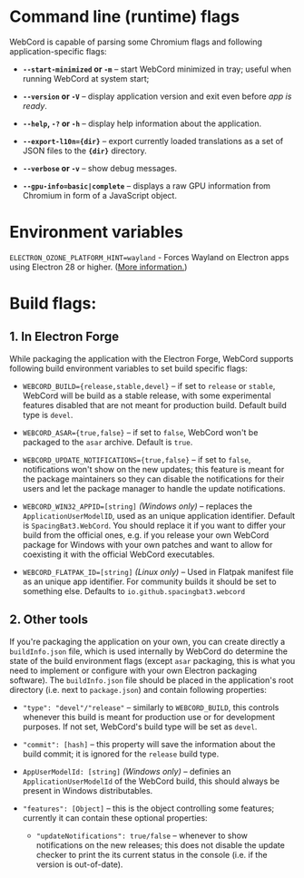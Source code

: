 # Command line (runtime) flags

WebCord is capable of parsing some Chromium flags and following
application-specific flags:

- **`--start-minimized` or `-m`** – start WebCord minimized in tray;
  useful when running WebCord at system start;

- **`--version` or `-V`** – display application version and exit even before
  *app is ready*.

- **`--help`, `-?` or `-h`** – display help information about the application.

- **`--export-l10n={dir}`** – export currently loaded translations as a set of
  JSON files to the **`{dir}`** directory.

- **`--verbose` or `-v`** – show debug messages.

- **`--gpu-info=basic|complete`** – displays a raw GPU information from Chromium
  in form of a JavaScript object.

# Environment variables
`ELECTRON_OZONE_PLATFORM_HINT=wayland` - Forces Wayland on Electron apps using Electron 28 or higher. ([More information.](https://wiki.archlinux.org/title/Wayland#Electron))

# Build flags:

## 1. In Electron Forge

While packaging the application with the Electron Forge, WebCord supports
following build environment variables to set build specific flags:

- `WEBCORD_BUILD={release,stable,devel}` – if set to `release` or `stable`,
  WebCord will be build as a stable release, with some experimental features
  disabled that are not meant for production build. Default build type is
  `devel`.

- `WEBCORD_ASAR={true,false}` – if set to `false`, WebCord won't be packaged to
  the `asar` archive. Default is `true`.

- `WEBCORD_UPDATE_NOTIFICATIONS={true,false}` – if set to `false`, notifications
  won't show on the new updates; this feature is meant for the package
  maintainers so they can disable the notifications for their users and let the
  package manager to handle the update notifications.

- `WEBCORD_WIN32_APPID=[string]` *(Windows only)* – replaces the `ApplicationUserModelID`, used
  as an unique application identifier. Default is `SpacingBat3.WebCord`. You
  should replace it if you want to differ your build from the official ones,
  e.g. if you release your own WebCord package for Windows with your own
  patches and want to allow for coexisting it with the official WebCord
  executables.

- `WEBCORD_FLATPAK_ID=[string]` *(Linux only)* – Used in Flatpak manifest file
  as an unique app identifier. For community builds it should be set to
  something else. Defaults to `io.github.spacingbat3.webcord`

## 2. Other tools

If you're packaging the application on your own, you can create directly a
`buildInfo.json` file, which is used internally by WebCord do determine the
state of the build environment flags (except `asar` packaging, this is what you
need to implement or configure with your own Electron packaging software).
The `buildInfo.json` file should be placed in the application's root directory
(i.e. next to `package.json`) and contain following properties:

- `"type": "devel"/"release"` – similarly to `WEBCORD_BUILD`, this controls
  whenever this build is meant for production use or for development purposes.
  If not set, WebCord's build type will be set as `devel`.

- `"commit": [hash]` – this property will save the information about the build
  commit; it is ignored for the `release` build type.

- `AppUserModelId: [string]` *(Windows only)* – definies an
  `ApplicationUserModelId` of the WebCord build, this should always be present
  in Windows distributables.

- `"features": [Object]` – this is the object controlling some features;
  currently it can contain these optional properties:

    - `"updateNotifications": true/false` – whenever to show notifications on
      the new releases; this does not disable the update checker to print the
      its current status in the console (i.e. if the version is out-of-date).

